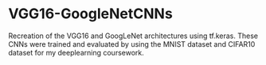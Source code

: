 # VGG16-GoogleNetCNNs

Recreation of the VGG16 and GoogLeNet architectures using tf.keras. These CNNs were trained and evaluated by using the MNIST dataset and CIFAR10 dataset for my deeplearning coursework.